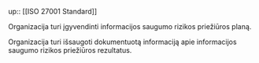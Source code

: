 up:: [[ISO 27001 Standard]]

Organizacija turi įgyvendinti informacijos saugumo rizikos priežiūros planą.

Organizacija turi išsaugoti dokumentuotą informaciją apie informacijos saugumo rizikos priežiūros rezultatus.